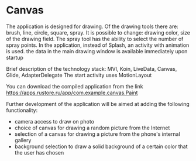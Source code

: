 # Canvas
The application is designed for drawing.
Of the drawing tools there are: brush, line, circle, square, spray.
It is possible to change: drawing color, size of the drawing field. The spray tool has the ability to select the number of spray points.
In the application, instead of Splash, an activity with animation is used. the data in the main drawing window is available immediately upon startup

Brief description of the technology stack:
MVI, Koin, LiveData, Canvas, Glide, AdapterDelegate
The start activity uses MotionLayout


You can download the compiled application from the link
https://apps.rustore.ru/app/com.example.canvas.Paint



Further development of the application will be aimed at adding the following functionality:
- camera access to draw on photo
- choice of canvas for drawing a random picture from the Internet
- selection of a canvas for drawing a picture from the phone's internal gallery
- background selection to draw a solid background of a certain color that the user has chosen
